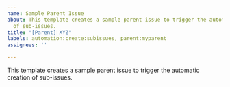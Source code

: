 ```yaml
---
name: Sample Parent Issue
about: This template creates a sample parent issue to trigger the automatic creation
  of sub-issues.
title: "[Parent] XYZ"
labels: automation:create:subissues, parent:myparent
assignees: ''

---
```


This template creates a sample parent issue to trigger the automatic creation of sub-issues.
